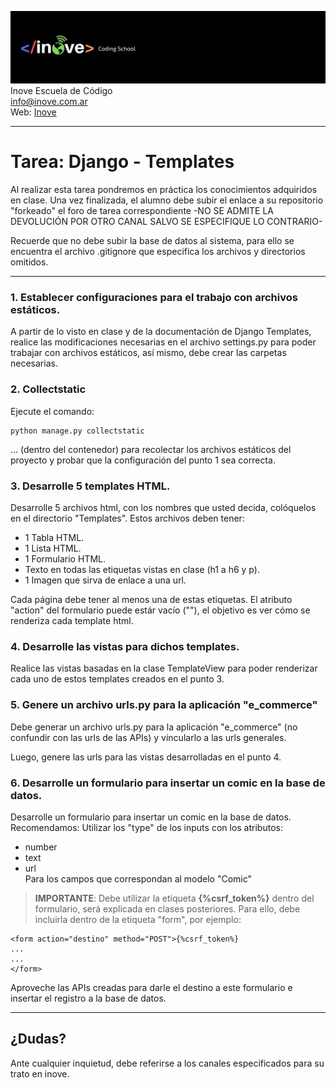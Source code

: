 ![Inove banner](inove.jpg)
Inove Escuela de Código\
info@inove.com.ar\
Web: [Inove](http://inove.com.ar)

---
# Tarea: Django - Templates

Al realizar esta tarea pondremos en práctica los conocimientos adquiridos en clase.
Una vez finalizada, el alumno debe subir el enlace a su repositorio "forkeado" el foro de tarea correspondiente -NO SE ADMITE LA DEVOLUCIÓN POR OTRO CANAL SALVO SE ESPECIFIQUE LO CONTRARIO- 

Recuerde que no debe subir la base de datos al sistema, para ello se encuentra el archivo .gitignore que especifica los archivos y directorios omitidos.

---

### 1. Establecer configuraciones para el trabajo con archivos estáticos.
A partir de lo visto en clase y de la documentación de Django Templates, realice las modificaciones necesarias en el archivo settings.py para poder trabajar con archivos estáticos, así mismo, debe crear las carpetas necesarias. 

### 2. Collectstatic
Ejecute el comando:

```
python manage.py collectstatic
```
... (dentro del contenedor) para recolectar los archivos estáticos del proyecto y probar que la configuración del punto 1 sea correcta.

### 3. Desarrolle 5 templates HTML.
Desarrolle 5 archivos html, con los nombres que usted decida, colóquelos en el directorio "Templates".
Estos archivos deben tener:

* 1 Tabla HTML.
* 1 Lista HTML.
* 1 Formulario HTML.
* Texto en todas las etiquetas vistas en clase (h1 a h6 y p).
* 1 Imagen que sirva de enlace a una url.

Cada página debe tener al menos una de estas etiquetas.
El atributo "action" del formulario puede estár vacío (""), el objetivo es ver cómo se renderiza cada template html.

### 4. Desarrolle las vistas para dichos templates.
Realice las vistas basadas en la clase TemplateView para poder renderizar cada uno de estos templates creados en el punto 3.

### 5. Genere un archivo urls.py para la aplicación "e_commerce"
Debe generar un archivo urls.py para la aplicación "e_commerce" (no confundir con las urls de las APIs) y vincularlo a las urls generales.

Luego, genere las urls para las vistas desarrolladas en el punto 4.

### 6. Desarrolle un formulario para insertar un comic en la base de datos.
Desarrolle un formulario para insertar un comic en la base de datos. 
Recomendamos:
Utilizar los "type" de los inputs con los atributos:
* number  
* text  
* url  
Para los campos que correspondan al modelo "Comic"

> **IMPORTANTE**: Debe utilizar la etiqueta **{%csrf_token%}** dentro del formulario, será explicada en clases posteriores.
Para ello, debe incluirla dentro de la etiqueta "form", por ejemplo:

```
<form action="destino" method="POST">{%csrf_token%}
...
...
</form>
```

Aproveche las APIs creadas para darle el destino a este formulario e insertar el registro a la base de datos.

---

## ¿Dudas?
Ante cualquier inquietud, debe referirse a los canales especificados para su trato en inove.